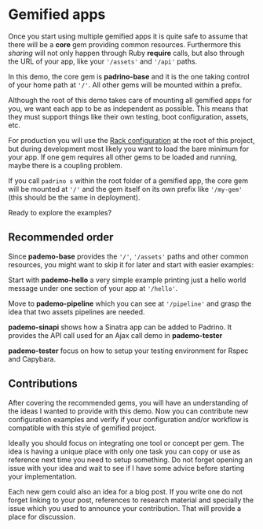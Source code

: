 # Gemified apps 

Once you start using multiple gemified apps it is quite safe to assume that
there will be a **core** gem providing common resources. Furthermore this
*sharing* will not only happen through Ruby **require** calls, but also through
the URL of your app,  like your `'/assets'` and `'/api'` paths.

In this demo, the core gem is **padrino-base** and it is the one taking control
of your home path at `'/'`. All other gems will be mounted within a prefix.

Although the root of this demo takes care of mounting all gemified apps for
you, we want each app to be as independent as possible. This means that they
must support things like their own testing, boot configuration, assets, etc.

For production you will use the [Rack
configuration](https://github.com/zenbits/pademo/blob/master/config.ru) at the
root of this project, but during development most likely you want to load the
bare minimum for your app. If one gem requires all other gems to be loaded and
running, maybe there is a coupling problem. 

If you call `padrino s` within the root folder of a gemified app, the core gem
will be mounted at `'/'` and the gem itself on its own prefix like `'/my-gem'`
(this should be the same in deployment).

Ready to explore the examples?

## Recommended order 

Since **pademo-base** provides the `'/'`, `'/assets'` paths and other common
resources, you might want to skip it for later and start with easier examples:

Start with **pademo-hello** a very simple example printing just a hello world
message under one section of your app at `'/hello'`.

Move to **pademo-pipeline** which you can see at `'/pipeline'` and grasp the idea
that two assets pipelines are needed.

**pademo-sinapi** shows how a Sinatra app can be added to Padrino. It provides
the API call used for an Ajax call demo in **pademo-tester**

**pademo-tester** focus on how to setup your testing environment for Rspec and Capybara.

## Contributions

After covering the recommended gems, you will have an understanding of the
ideas I wanted to provide with this demo. Now you can contribute 
new configuration examples and verify if your configuration and/or
workflow is compatible with this style of gemified project. 

Ideally you should focus on integrating one tool or concept per gem. The idea is having a
unique place with only one task you can copy or use as reference next time you need to setup
something. Do not forget opening an issue with your idea and wait to see if I have some 
advice before starting your implementation.

Each new gem could also an idea for a blog post. If you write one do not forget
linking to your post, references to research material and specially the issue
which you used to announce your contribution. That will provide a place for
discussion.
